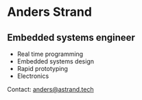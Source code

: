 # Anders Strand
## Embedded systems engineer

- Real time programming
- Embedded systems design
- Rapid prototyping
- Electronics

Contact: anders@astrand.tech
